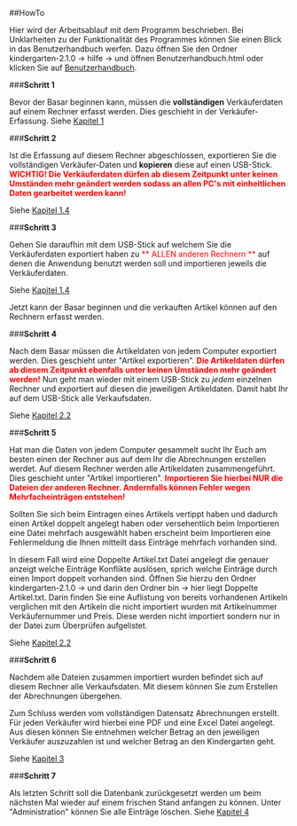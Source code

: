 ##HowTo

Hier wird der Arbeitsablauf mit dem Programm beschrieben.
Bei Unklarheiten zu der Funktionalität des Programmes können Sie einen Blick in das Benutzerhandbuch werfen. Dazu öffnen Sie den Ordner 
kindergarten-2.1.0 -> hilfe -> und öffnen Benutzerhandbuch.html
oder klicken Sie auf [Benutzerhandbuch](Benutzerhandbuch.html).

###**Schritt 1**

Bevor der Basar beginnen kann, müssen die **vollständigen** Verkäuferdaten auf einem Rechner erfasst werden. Dies geschieht in der Verkäufer-Erfassung. 
Siehe [Kapitel 1](Benutzerhandbuch.html#erfassung-der-verkufer)

###**Schritt 2**

Ist die Erfassung auf diesem Rechner abgeschlossen, exportieren Sie die vollständigen Verkäufer-Daten und __kopieren__ diese auf einen USB-Stick.
<span style="color:red"> **WICHTIG! Die Verkäuferdaten dürfen ab diesem Zeitpunkt unter keinen Umständen mehr geändert werden sodass an allen PC's mit einheitlichen Daten gearbeitet werden kann!**</span>

Siehe [Kapitel 1.4](Benutzerhandbuch.html#import-und-export-von-kundendaten)

###**Schritt 3**

Gehen Sie daraufhin mit dem USB-Stick auf welchem Sie die Verkäuferdaten exportiert haben zu <span style="color:red">** ALLEN anderen Rechnern **</span>  auf denen die Anwendung benutzt werden soll und importieren jeweils die Verkäuferdaten.

Siehe [Kapitel 1.4](Benutzerhandbuch.html#import-und-export-von-kundendaten)

Jetzt kann der Basar beginnen und die verkauften Artikel können auf den Rechnern erfasst werden.

###**Schritt 4**

Nach dem Basar müssen die Artikeldaten von jedem Computer exportiert werden. Dies geschieht unter "Artikel exportieren".
<span style="color:red"> **Die Artikeldaten dürfen ab diesem Zeitpunkt ebenfalls unter keinen Umständen mehr geändert werden!**</span>
Nun geht man wieder mit einem USB-Stick zu _jedem_ einzelnen Rechner und exportiert auf diesen die jeweiligen Artikeldaten. Damit habt Ihr auf dem USB-Stick alle Verkaufsdaten.

Siehe [Kapitel 2.2](Benutzerhandbuch.html#import-und-export-von-artikeln)

###**Schritt 5**

Hat man die Daten von jedem Computer gesammelt sucht Ihr Euch am besten einen der Rechner aus auf dem Ihr die Abrechnungen erstellen werdet. Auf diesem Rechner werden alle Artikeldaten zusammengeführt. Dies geschieht unter "Artikel importieren". 
<span style="color:red"> **Importieren Sie hierbei NUR die Dateien der anderen Rechner. Andernfalls können Fehler wegen Mehrfacheinträgen entstehen!**</span>

Sollten Sie sich beim Eintragen eines Artikels vertippt haben und dadurch einen Artikel doppelt angelegt haben oder versehentlich beim Importieren eine Datei mehrfach ausgewählt haben erscheint beim Importieren eine Fehlermeldung die Ihnen mitteilt dass Einträge mehrfach vorhanden sind.

In diesem Fall wird eine Doppelte Artikel.txt Datei angelegt die genauer anzeigt welche Einträge Konflikte auslösen, sprich welche Einträge durch einen Import doppelt vorhanden sind. Öffnen Sie hierzu den Ordner kindergarten-2.1.0 -> und darin den Ordner bin -> hier liegt Doppelte Artikel.txt. Darin finden Sie eine Auflistung von bereits vorhandenen Artikeln verglichen mit den Artikeln die nicht importiert wurden mit Artikelnummer Verkäufernummer und Preis. Diese werden nicht importiert sondern nur in der Datei zum Überprüfen aufgelistet. 

Siehe [Kapitel 2.2](Benutzerhandbuch.html#import-und-export-von-artikeln)

###**Schritt 6**

Nachdem alle Dateien zusammen importiert wurden befindet sich auf diesem Rechner alle Verkaufsdaten. Mit diesem können Sie zum Erstellen der Abrechnungen übergehen.

Zum Schluss werden vom vollständigen Datensatz Abrechnungen erstellt. Für jeden Verkäufer wird hierbei eine PDF und eine Excel Datei angelegt. Aus diesen können Sie entnehmen welcher Betrag an den jeweiligen Verkäufer auszuzahlen ist und welcher Betrag an den Kindergarten geht.

Siehe [Kapitel 3](Benutzerhandbuch.html#abrechnung)

###**Schritt 7**

Als letzten Schritt soll die Datenbank zurückgesetzt werden um beim nächsten Mal wieder auf einem frischen Stand anfangen zu können. Unter "Administration" können Sie alle Einträge löschen.
Siehe [Kapitel 4](Benutzerhandbuch.html#daten-zurcksetzen)



